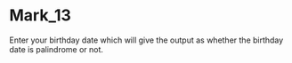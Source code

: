 # Mark_13
Enter your birthday date which will give the output as whether the birthday date is palindrome or not.
